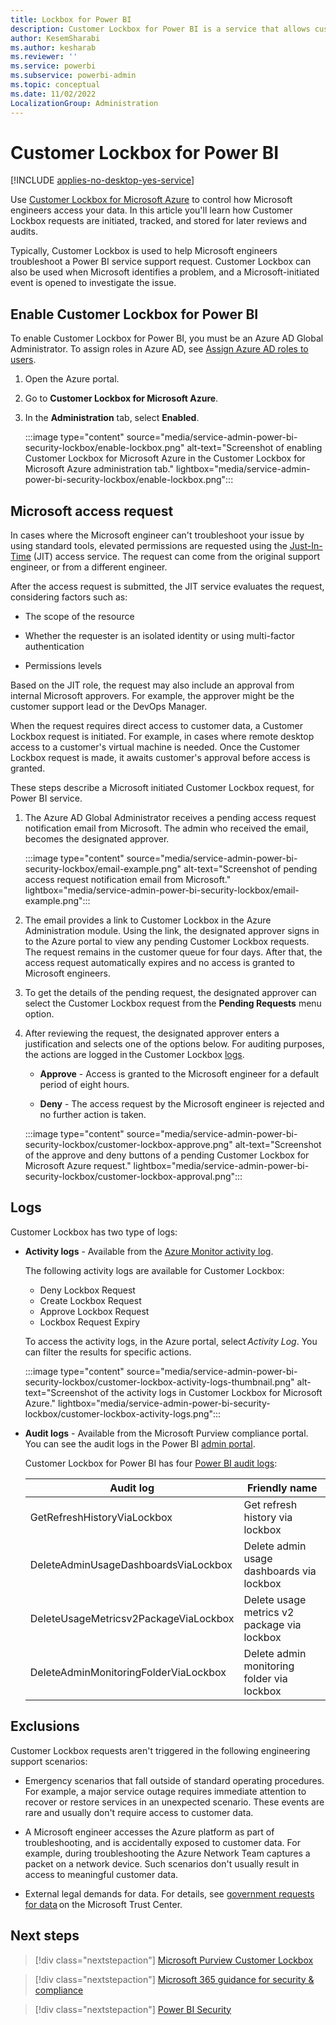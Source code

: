 ```yaml
---
title: Lockbox for Power BI
description: Customer Lockbox for Power BI is a service that allows customers to control how Microsoft engineers access their data.
author: KesemSharabi
ms.author: kesharab
ms.reviewer: ''
ms.service: powerbi
ms.subservice: powerbi-admin
ms.topic: conceptual
ms.date: 11/02/2022
LocalizationGroup: Administration
---
```


# Customer Lockbox for Power BI

[!INCLUDE [applies-no-desktop-yes-service](../includes/applies-no-desktop-yes-service.md)]

Use [Customer Lockbox for Microsoft Azure](/azure/security/fundamentals/customer-lockbox-overview) to control how Microsoft engineers access your data. In this article you'll learn how Customer Lockbox requests are initiated, tracked, and stored for later reviews and audits.

Typically, Customer Lockbox is used to help Microsoft engineers troubleshoot a Power BI service support request. Customer Lockbox can also be used when Microsoft identifies a problem, and a Microsoft-initiated event is opened to investigate the issue.

## Enable Customer Lockbox for Power BI

To enable Customer Lockbox for Power BI, you must be an Azure AD Global Administrator. To assign roles in Azure AD, see [Assign Azure AD roles to users](/azure/active-directory/roles/manage-roles-portal).

1. Open the Azure portal.

2. Go to **Customer Lockbox for Microsoft Azure**.

3. In the **Administration** tab, select **Enabled**.

    :::image type="content" source="media/service-admin-power-bi-security-lockbox/enable-lockbox.png" alt-text="Screenshot of enabling Customer Lockbox for Microsoft Azure in the Customer Lockbox for Microsoft Azure administration tab." lightbox="media/service-admin-power-bi-security-lockbox/enable-lockbox.png":::

## Microsoft access request

In cases where the Microsoft engineer can't troubleshoot your issue by using standard tools, elevated permissions are requested using the [Just-In-Time](/azure/azure-resource-manager/managed-applications/request-just-in-time-access) (JIT) access service. The request can come from the original support engineer, or from a different engineer.

After the access request is submitted, the JIT service evaluates the request, considering factors such as:

* The scope of the resource

* Whether the requester is an isolated identity or using multi-factor authentication

* Permissions levels

Based on the JIT role, the request may also include an approval from internal Microsoft approvers. For example, the approver might be the customer support lead or the DevOps Manager.

When the request requires direct access to customer data, a Customer Lockbox request is initiated. For example, in cases where remote desktop access to a customer's virtual machine is needed. Once the Customer Lockbox request is made, it awaits customer's approval before access is granted.

These steps describe a Microsoft initiated Customer Lockbox request, for Power BI service.

1. The Azure AD Global Administrator receives a pending access request notification email from Microsoft. The admin who received the email, becomes the designated approver.

    :::image type="content" source="media/service-admin-power-bi-security-lockbox/email-example.png" alt-text="Screenshot of pending access request notification email from Microsoft." lightbox="media/service-admin-power-bi-security-lockbox/email-example.png":::

2. The email provides a link to Customer Lockbox in the Azure Administration module. Using the link, the designated approver signs in to the Azure portal to view any pending Customer Lockbox requests. The request remains in the customer queue for four days. After that, the access request automatically expires and no access is granted to Microsoft engineers.

3. To get the details of the pending request, the designated approver can select the Customer Lockbox request from the **Pending Requests** menu option.

4. After reviewing the request, the designated approver enters a justification and selects one of the options below. For auditing purposes, the actions are logged in the Customer Lockbox [logs](#logs).

    * **Approve** - Access is granted to the Microsoft engineer for a default period of eight hours.

    * **Deny** - The access request by the Microsoft engineer is rejected and no further action is taken.

    :::image type="content" source="media/service-admin-power-bi-security-lockbox/customer-lockbox-approve.png" alt-text="Screenshot of the approve and deny buttons of a pending Customer Lockbox for Microsoft Azure request." lightbox="media/service-admin-power-bi-security-lockbox/customer-lockbox-approval.png":::

## Logs

Customer Lockbox has two type of logs:

* **Activity logs** - Available from the [Azure Monitor activity log](/azure/azure-monitor/essentials/activity-log?tabs=powershell).

    The following activity logs are available for Customer Lockbox:
    * Deny Lockbox Request
    * Create Lockbox Request
    * Approve Lockbox Request
    * Lockbox Request Expiry

    To access the activity logs, in the Azure portal, select *Activity Log*. You can filter the results for specific actions.

    :::image type="content" source="media/service-admin-power-bi-security-lockbox/customer-lockbox-activity-logs-thumbnail.png" alt-text="Screenshot of the activity logs in Customer Lockbox for Microsoft Azure." lightbox="media/service-admin-power-bi-security-lockbox/customer-lockbox-activity-logs.png":::

* **Audit logs** - Available from the Microsoft Purview compliance portal. You can see the audit logs in the Power BI [admin portal](../admin/service-admin-portal-audit-logs.md).

    Customer Lockbox for Power BI has four [Power BI audit logs](./../admin/service-admin-auditing.md):

    |Audit log                             |Friendly name                               |
    |--------------------------------------|--------------------------------------------|
    |GetRefreshHistoryViaLockbox           |Get refresh history via lockbox             |
    |DeleteAdminUsageDashboardsViaLockbox  |Delete admin usage dashboards via lockbox   |
    |DeleteUsageMetricsv2PackageViaLockbox |Delete usage metrics v2 package via lockbox |
    |DeleteAdminMonitoringFolderViaLockbox |Delete admin monitoring folder via lockbox  |

## Exclusions

Customer Lockbox requests aren't triggered in the following engineering support scenarios:

* Emergency scenarios that fall outside of standard operating procedures. For example, a major service outage requires immediate attention to recover or restore services in an unexpected scenario. These events are rare and usually don't require access to customer data.

* A Microsoft engineer accesses the Azure platform as part of troubleshooting, and is accidentally exposed to customer data. For example, during troubleshooting the Azure Network Team captures a packet on a network device. Such scenarios don't usually result in access to meaningful customer data.

* External legal demands for data. For details, see [government requests for data](https://www.microsoft.com/trust-center/?rtc=1) on the Microsoft Trust Center.

## Next steps

>[!div class="nextstepaction"]
>[Microsoft Purview Customer Lockbox](/compliance/customer-lockbox-requests)

>[!div class="nextstepaction"]
>[Microsoft 365 guidance for security & compliance](/office365/servicedescriptions/microsoft-365-service-descriptions/microsoft-365-tenantlevel-services-licensing-guidance/microsoft-365-security-compliance-licensing-guidance#microsoft-purview-customer-lockbox)

>[!div class="nextstepaction"]
>[Power BI Security](service-admin-power-bi-security.md)
